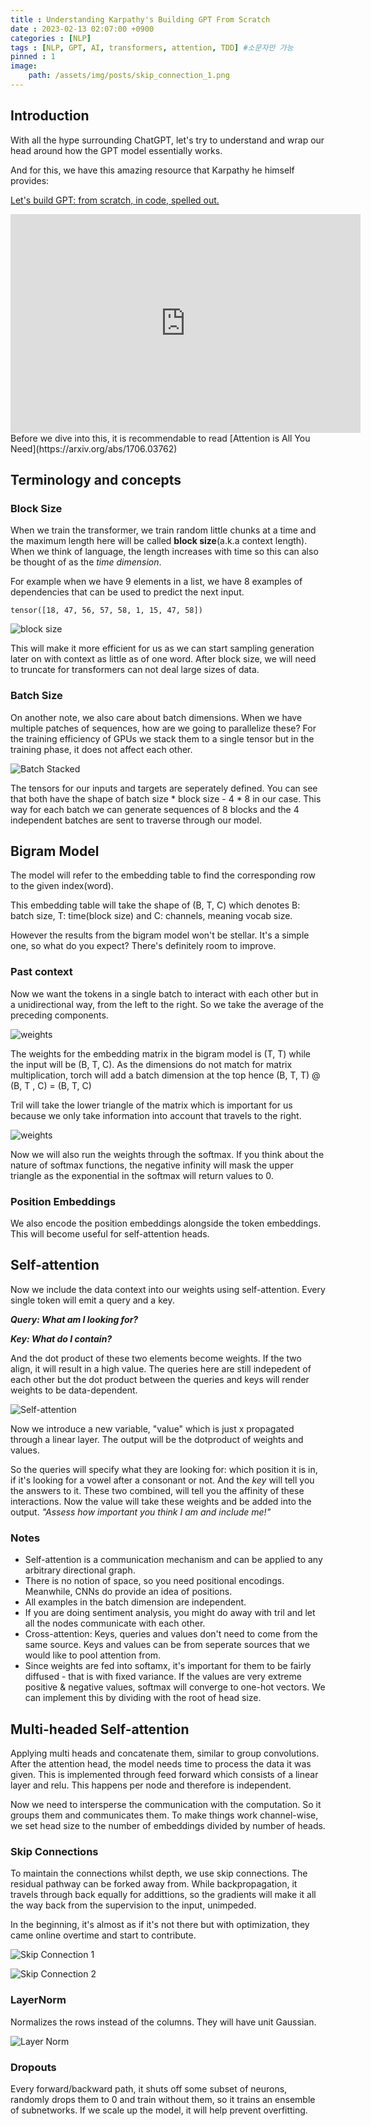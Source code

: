 ```yaml
---
title : Understanding Karpathy's Building GPT From Scratch
date : 2023-02-13 02:07:00 +0900
categories : [NLP]
tags : [NLP, GPT, AI, transformers, attention, TDD] #소문자만 가능
pinned : 1
image:
    path: /assets/img/posts/skip_connection_1.png
---
```


## Introduction
With all the hype surrounding ChatGPT, let's try to understand and wrap our head around how the GPT model essentially works.

And for this, we have this amazing resource that Karpathy he himself provides: 

[Let's build GPT: from scratch, in code, spelled out.](https://www.youtube.com/watch?v=kCc8FmEb1nY)
<iframe width="560" height="350" src="https://www.youtube.com/embed/kCc8FmEb1nY" title="YouTube video player" frameborder="0" allow="accelerometer; autoplay; clipboard-write; encrypted-media; gyroscope; picture-in-picture; web-share" allowfullscreen></iframe>
Before we dive into this, it is recommendable to read [Attention is All You Need](https://arxiv.org/abs/1706.03762)

## Terminology and concepts

### Block Size

When we train the transformer, we train random little chunks at a time and the maximum length here will be called <b> block size</b>(a.k.a context length). When we think of language, the length increases with time so this can also be thought of as the <i>time dimension</i>.

For example when we have 9 elements in a list, we have 8 examples of dependencies that can be used to predict the next input.

```
tensor([18, 47, 56, 57, 58, 1, 15, 47, 58])
```

![block size](/assets/img/posts/block_size.png)

This will make it more efficient for us as we can start sampling generation later on with context as little as of one word. After block size, we will need to truncate for transformers can not deal large sizes of data.

### Batch Size
On another note, we also care about batch dimensions. When we have multiple patches of sequences, how are we going to parallelize these?
For the training efficiency of GPUs we stack them to a single tensor but in the training phase, it does not affect each other.

![Batch Stacked](/assets/img/posts/stack_batch.png)

The tensors for our inputs and targets are seperately defined. You can see that both have the shape of batch size * block size - 4 * 8 in our case. This way for each batch we can generate sequences of 8 blocks and the 4 independent batches are sent to traverse through our model.

## Bigram Model
The model will refer to the embedding table to find the corresponding row to the given index(word).

This embedding table will take the shape of (B, T, C) which denotes B: batch size, T: time(block size) and C: channels, meaning vocab size.

However the results from the bigram model won't be stellar. It's a simple one, so what do you expect? There's definitely room to improve.

### Past context
Now we want the tokens in a single batch to interact with each other but in a unidirectional way, from the left to the right. So we take the average of the preceding components.

![weights](/assets/img/posts/past_weights.png)

The weights for the embedding matrix in the bigram model is (T, T) while the input will be (B, T, C). As the dimensions do not match for matrix multiplication, torch will add a batch dimension at the top hence (B, T, T) @ (B, T , C) = (B, T, C)

Tril will take the lower triangle of the matrix which is important for us because we only take information into account that travels to the right.

![weights](/assets/img/posts/weight_softmax.png)

Now we will also run the weights through the softmax. If you think about the nature of softmax functions, the negative infinity will mask the upper triangle as the exponential in the softmax will return values to 0.

### Position Embeddings
We also encode the position embeddings alongside the token embeddings. This will become useful for self-attention heads.

## Self-attention
Now we include the data context into our weights using self-attention. Every single token will emit a query and a key.

<i><b>Query: What am I looking for?</b></i>

<i><b>Key: What do I contain?</b></i>

And the dot product of these two elements become weights. If the two align, it will result in a high value.
The queries here are still indepedent of each other but the dot product between the queries and keys will render weights to be data-dependent.

![Self-attention](/assets/img/posts/self_attention.png)

Now we introduce a new variable, "value" which is just x propagated through a linear layer. The output will be the dotproduct of weights and values.

So the queries will specify what they are looking for: which position it is in, if it's looking for a vowel after a consonant or not. And the <i>key</i> will tell you the answers to it. These two combined, will tell you the affinity of these interactions.
Now the value will take these weights and be added into the output. <i>"Assess how important you think I am and include me!"</i>

### Notes
- Self-attention is a communication mechanism and can be applied to any arbitrary directional graph.
- There is no notion of space, so you need positional encodings. Meanwhile, CNNs do provide an idea of positions.
- All examples in the batch dimension are independent.
- If you are doing sentiment analysis, you might do away with tril and let all the nodes communicate with each other.
- Cross-attention: Keys, queries and values don't need to come from the same source. Keys and values can be from seperate sources that we would like to pool attention from.
- Since weights are fed into softamx, it's important for them to be fairly diffused - that is with fixed variance. If the values are very extreme positive & negative values, softmax will converge to one-hot vectors. We can implement this by dividing with the root of head size.

## Multi-headed Self-attention
Applying multi heads and concatenate them, similar to group convolutions.
After the attention head, the model needs time to process the data it was given. This is implemented through feed forward which consists of a linear layer and relu.
This happens per node and therefore is independent. 

Now we need to intersperse the communication with the computation. So it groups them and communicates them.
To make things work channel-wise, we set head size to the number of embeddings divided by number of heads. 

### Skip Connections
To maintain the connections whilst depth, we use skip connections. The residual pathway can be forked away from. While backpropagation, it travels through back equally for addittions, so the gradients will make it all the way back from the supervision to the input, unimpeded.

In the beginning, it's almost as if it's not there but with optimization, they came online overtime and start to contribute.

![Skip Connection 1](/assets/img/posts/skip_connection_1.png)

![Skip Connection 2](/assets/img/posts/skip_connection_2.png)

### LayerNorm
Normalizes the rows instead of the columns. They will have unit Gaussian.

![Layer Norm](/assets/img/posts/layer_norm.png)

### Dropouts 
Every forward/backward path, it shuts off some subset of neurons, randomly drops them to 0 and train without them, so it trains an ensemble of subnetworks. If we scale up the model, it will help prevent overfitting.
